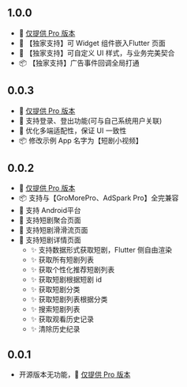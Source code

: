 ## 1.0.0

* 🚀 [仅提供 Pro 版本](https://flutterads.top/)
* 🎉 【独家支持】可 Widget 组件嵌入Flutter 页面
* 🎨 【独家支持】可自定义 UI 样式，与业务完美契合
* 📦 【独家支持】广告事件回调全局打通

## 0.0.3

* 🚀 [仅提供 Pro 版本](https://flutterads.top/)
* 🤖 支持登录、登出功能(可与自己系统用户关联)
* 🌟 优化多端适配性，保证 UI 一致性
* 📦 修改示例 App 名字为【短剧小视频】

## 0.0.2

* 🚀 [仅提供 Pro 版本](https://flutterads.top/)
* 📦 支持与【GroMorePro、AdSpark Pro】全完兼容
* 🌟 支持 Android平台
* 🌟 支持短剧聚合页面
* 🌟 支持短剧滑滑流页面
* 🌟 支持短剧详情页面
    * ✨ 支持数据形式获取短剧，Flutter 侧自由渲染
    * ✨ 获取所有短剧列表
    * ✨ 获取个性化推荐短剧列表
    * ✨ 获取短剧根据短剧 id
    * ✨ 获取短剧分类
    * ✨ 获取短剧列表根据分类
    * ✨ 搜索短剧列表
    * ✨ 获取观看历史记录
    * ✨ 清除历史纪录

## 0.0.1

* 开源版本无功能，🚀 [仅提供 Pro 版本](https://flutterads.top/)
